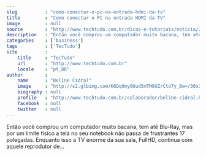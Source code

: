 ```yaml
---
slug          : "como-conectar-o-pc-na-entrada-hdmi-da-tv"
title         : "Como conectar o PC na entrada HDMI da TV"
image         : null
source        : "http://www.techtudo.com.br/dicas-e-tutoriais/noticia/2010/12/como-conectar-o-pc-na-entrada-hdmi-da-tv.html"
description   : "Então você comprou um computador muito bacana, tem até Blu-Ray, mas por um limite físico a tela no seu notebook não passa de frustrantes 17 polegadas. Enquanto isso a TV enorme da sua sala, FullHD, continua com aquele reprodutor de..."
categories    : ['business']
tags          : ['TecTudo']
site          :
    title     : "TecTudo"
    url       : "http://www.techtudo.com.br"
    locale    : "pt_BR"
author        :
    name      : "Beline Cidral"
    image     : "http://s2.glbimg.com/K6Dq0my0Uud5mTM6UZrCto7y_Bw=/30x30/s2.glbimg.com/SaD1n0_T84URCrGrtUAxmYQrYNA=/0x0:140x140/75x75/s.glbimg.com/po/tt2/f/original/2013/01/25/beline_cidral.jpg"
    biography : null
    profile   : "http://www.techtudo.com.br/colaborador/beline-cidral.html"
    facebook  : null
    twitter   : null
---
```


Então você comprou um computador muito bacana, tem até Blu-Ray, mas por um limite físico a tela no seu notebook não passa de frustrantes 17 polegadas. Enquanto isso a TV enorme da sua sala, FullHD, continua com aquele reprodutor de...

